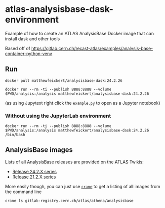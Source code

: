 # atlas-analysisbase-dask-environment
Example of how to create an ATLAS AnalysisBase Docker image that can install dask and other tools

Based off of https://gitlab.cern.ch/recast-atlas/examples/analysis-base-container-python-venv

## Run

```
docker pull matthewfeickert/analysisbase-dask:24.2.26
```

```
docker run --rm -ti --publish 8888:8888 --volume $PWD/analysis:/analysis matthewfeickert/analysisbase-dask:24.2.26
```

(as using Jupytext right click the `example.py` to open as a Jupyter notebook)

### Without using the JupyterLab environment

```
docker run --rm -ti --publish 8888:8888 --volume $PWD/analysis:/analysis matthewfeickert/analysisbase-dask:24.2.26 /bin/bash
```

## AnalysisBase images

Lists of all AnalysisBase releases are provided on the ATLAS Twikis:

* [Release 24.2.X series](https://twiki.cern.ch/twiki/bin/view/AtlasProtected/AnalysisBaseReleaseNotes24pt2)
* [Release 21.2.X series](https://twiki.cern.ch/twiki/bin/viewauth/AtlasProtected/AnalysisBaseReleaseNotes21_2)

More easily though, you can just use [`crane`](https://github.com/google/go-containerregistry/blob/v0.14.0/cmd/crane/) to get a listing of all images from the command line

```
crane ls gitlab-registry.cern.ch/atlas/athena/analysisbase
```
